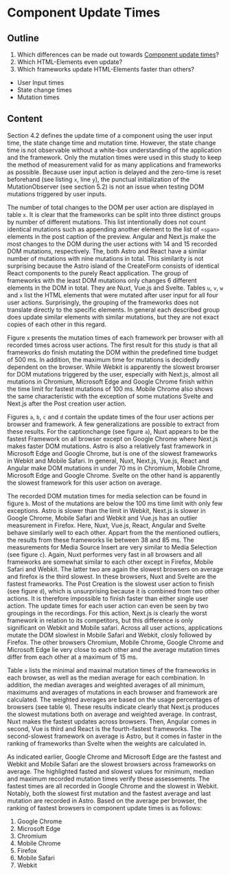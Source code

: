 # Component Update Times

## Outline

1. Which differences can be made out towards [Component update times](#component-update-times)?
2. Which HTML-Elements even update?
3. Which frameworks update HTML-Elements faster than others?

- User Input times
- State change times
- Mutation times

## Content

Section 4.2 defines the update time of a component using the user input time, the state change time and mutation time. However, the state change time is not observable without a white-box understanding of the application and the framework. Only the mutation times were used in this study to keep the method of measurement valid for as many applications and frameworks as possible. Because user input action is delayed and the zero-time is reset beforehand (see listing `x`, line `y`), the punctual initialization of the MutationObserver (see section 5.2) is not an issue when testing DOM mutations triggered by user inputs.

The number of total changes to the DOM per user action are displayed in table `x`. It is clear that the frameworks can be split into three distinct groups by number of different mutations. This list intentionally does not count identical mutations such as appending another element to the list of `<span>` elements in the post caption of the preview. Angular and Next.js make the most changes to the DOM during the user actions with 14 and 15 recorded DOM mutations, respectively. The, both Astro and React have a similar number of mutations with nine mutations in total. This similarity is not surprising because the Astro island of the CreateForm consists of identical React components to the purely React application. The group of frameworks with the least DOM mutations only changes 6 different elements in the DOM in total. They are Nuxt, Vue.js and Svelte.
Tables `u`, `v`, `w` and `x` list the HTML elements that were mutated after user input for all four user actions. Surprisingly, the grouping of the frameworks does not translate directly to the specific elements. In general each described group does update similar elements with similar mutations, but they are not exact copies of each other in this regard.

Figure `x` presents the mutation times of each framework per browser with all recorded times across user actions. The first result for this study is that all frameworks do finish mutating the DOM within the predefined time budget of 500 ms. In addition, the maximum time for mutations is decidedly dependent on the browser. While Webkit is apparently the slowest browser for DOM mutations triggered by the user, especially with Next.js, almost all mutations in Chromium, Microsoft Edge and Google Chrome finish within the time limit for fastest mutations of 100 ms. Mobile Chrome also shows the same characteristic with the exception of some mutations Svelte and Next.js after the Post creation user action.

Figures `a`, `b`, `c` and `d` contain the update times of the four user actions per browser and framework. A few generalizations are possible to extract from these results.
For the captionchange (see figure `a`), Nuxt appears to be the fastest Framework on all browser except on Google Chrome where Next.js makes faster DOM mutations. Astro is also a relatively fast framework in Microsoft Edge and Google Chrome, but is one of the slowest frameworks in Webkit and Mobile Safari. In general, Nuxt, Next.js, Vue.js, React and Angular make DOM mutations in under 70 ms in Chromium, Mobile Chrome, Microsoft Edge and Google Chrome. Svelte on the other hand is apparently the slowest framework for this user action on average.

The recorded DOM mutation times for media selection can be found in figure `b`. Most of the mutations are below the 100 ms time limit with only few exceptions. Astro is slower than the limit in Webkit, Next.js is slower in Google Chrome, Mobile Safari and Webkit and Vue.js has an outlier measurement in Firefox. Here, Nuxt, Vue.js, React, Angular and Svelte behave similarly well to each other. Appart from the the mentioned outliers, the results from these frameworks lie between 38 and 85 ms.
The measurements for Media Source Insert are very similar to Media Selection (see figure `c`). Again, Nuxt performes very fast in all browsers and all frameworks are somewhat similar to each other except in Firefox, Mobile Safari and Webkit. The latter two are again the slowest browsers on average and firefox is the third slowest. In these browsers, Nuxt and Svelte are the fastest frameworks.
The Post Creation is the slowest user action to finish (see figure `d`), which is unsurprising because it is combined from two other actions. It is therefore impossible to finish faster than either single user action. The update times for each user action can even be seen by two groupings in the recordings. For this action, Next.js is clearly the worst framework in relation to its competitors, but this difference is only significant on Webkit and Mobile safari.
Across all user actions, applications mutate the DOM slowlest in Mobile Safari and Webkit, closly followed by Firefox. The other browsers Chromium, Mobile Chrome, Google Chrome and Microsoft Edge lie very close to each other and the average mutation times differ from each other at a maximum of 15 ms.

Table `x` lists the minimal and maximal mutation times of the frameworks in each browser, as well as the median average for each combination. In addition, the median averages and weighted averages of all minimum, maximums and averages of mutations in each browser and framework are calculated. The weighted averages are based on the usage percentages of browsers (see table `9`). These results indicate clearly that Next.js produces the slowest mutations both on average and weighted average. In contrast, Nuxt makes the fastest updates across browsers. Then, Angular comes in second, Vue is third and React is the fourth-fastest frameworks. The second-slowest framework on average is Astro, but it comes in faster in the ranking of frameworks than Svelte when the weights are calculated in.

As indicated earlier, Google Chrome and Microsoft Edge are the fastest and Webkit and Mobile Safari are the slowest browsers across frameworks on average. The highlighted fasted and slowest values for minimum, median and maximum recorded mutation times verify these assessements. The fastest times are all recorded in Google Chrome and the slowest in Webkit. Notably, both the slowest first mutation and the fastest average and last mutation are recorded in Astro.
Based on the average per browser, the ranking of fastest browsers in component update times is as follows:

1. Google Chrome
2. Microsoft Edge
3. Chromium
4. Mobile Chrome
5. Firefox
6. Mobile Safari
7. Webkit